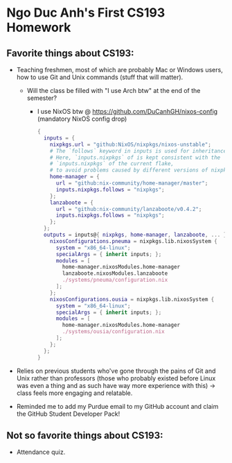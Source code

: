 # Ngo Duc Anh's First CS193 Homework

## Favorite things about CS193:

- Teaching freshmen, most of which are probably Mac or Windows users, how to use Git and Unix commands (stuff that will matter).

  - Will the class be filled with "I use Arch btw" at the end of the semester?
  
    - I use NixOS btw @ https://github.com/DuCanhGH/nixos-config (mandatory NixOS config drop)

      ```nix
      {
        inputs = {
          nixpkgs.url = "github:NixOS/nixpkgs/nixos-unstable";
          # The `follows` keyword in inputs is used for inheritance.
          # Here, `inputs.nixpkgs` of is kept consistent with the
          # `inputs.nixpkgs` of the current flake,
          # to avoid problems caused by different versions of nixpkgs.
          home-manager = {
            url = "github:nix-community/home-manager/master";
            inputs.nixpkgs.follows = "nixpkgs";
          };
          lanzaboote = {
            url = "github:nix-community/lanzaboote/v0.4.2";
            inputs.nixpkgs.follows = "nixpkgs";
          };
        };
        outputs = inputs@{ nixpkgs, home-manager, lanzaboote, ... }: {
          nixosConfigurations.pneuma = nixpkgs.lib.nixosSystem {
            system = "x86_64-linux";
            specialArgs = { inherit inputs; };
            modules = [
              home-manager.nixosModules.home-manager
              lanzaboote.nixosModules.lanzaboote
              ./systems/pneuma/configuration.nix
            ];
          };
          nixosConfigurations.ousia = nixpkgs.lib.nixosSystem {
            system = "x86_64-linux";
            specialArgs = { inherit inputs; };
            modules = [
              home-manager.nixosModules.home-manager
              ./systems/ousia/configuration.nix
            ];
          };
        };
      }
      ```

- Relies on previous students who've gone through the pains of Git and Unix rather than professors (those who probably existed before Linux was even a thing and as such have way more experience with this) -> class feels more engaging and relatable.

- Reminded me to add my Purdue email to my GitHub account and claim the GitHub Student Developer Pack!

## Not so favorite things about CS193:

- Attendance quiz.